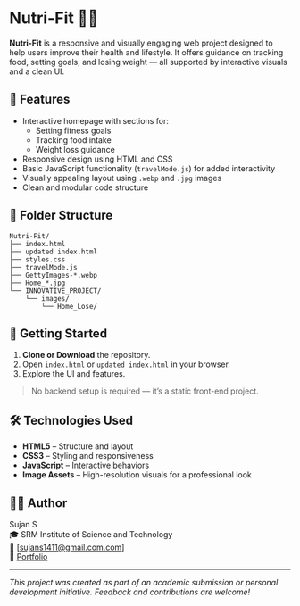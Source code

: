 # Nutri-Fit 🥗💪

**Nutri-Fit** is a responsive and visually engaging web project designed to help users improve their health and lifestyle. It offers guidance on tracking food, setting goals, and losing weight — all supported by interactive visuals and a clean UI.

## 🌟 Features

- Interactive homepage with sections for:
  - Setting fitness goals
  - Tracking food intake
  - Weight loss guidance
- Responsive design using HTML and CSS
- Basic JavaScript functionality (`travelMode.js`) for added interactivity
- Visually appealing layout using `.webp` and `.jpg` images
- Clean and modular code structure

## 📁 Folder Structure

```
Nutri-Fit/
├── index.html
├── updated index.html
├── styles.css
├── travelMode.js
├── GettyImages-*.webp
├── Home_*.jpg
└── INNOVATIVE_PROJECT/
    └── images/
        └── Home_Lose/
```

## 🚀 Getting Started

1. **Clone or Download** the repository.
2. Open `index.html` or `updated index.html` in your browser.
3. Explore the UI and features.

> No backend setup is required — it’s a static front-end project.

## 🛠️ Technologies Used

- **HTML5** – Structure and layout
- **CSS3** – Styling and responsiveness
- **JavaScript** – Interactive behaviors
- **Image Assets** – High-resolution visuals for a professional look

## 👨‍💻 Author

Sujan S  
🎓 SRM Institute of Science and Technology  
📧 [sujans1411@gmail.com.com]  
🔗 [Portfolio](https://wolfieexd.github.io/portfolio/)

---

*This project was created as part of an academic submission or personal development initiative. Feedback and contributions are welcome!*
